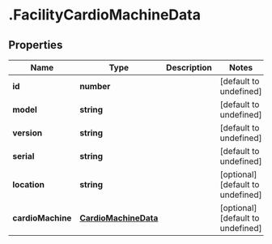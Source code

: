# .FacilityCardioMachineData

## Properties

Name | Type | Description | Notes
------------ | ------------- | ------------- | -------------
**id** | **number** |  | [default to undefined]
**model** | **string** |  | [default to undefined]
**version** | **string** |  | [default to undefined]
**serial** | **string** |  | [default to undefined]
**location** | **string** |  | [optional] [default to undefined]
**cardioMachine** | [**CardioMachineData**](CardioMachineData.md) |  | [optional] [default to undefined]

